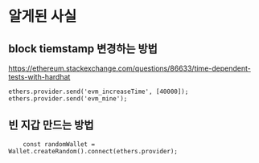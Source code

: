 # 알게된 사실

## block tiemstamp 변경하는 방법

https://ethereum.stackexchange.com/questions/86633/time-dependent-tests-with-hardhat

```solidity
ethers.provider.send('evm_increaseTime', [40000]);
ethers.provider.send('evm_mine');
```

## 빈 지갑 만드는 방법

```solidity
    const randomWallet = Wallet.createRandom().connect(ethers.provider);
```
